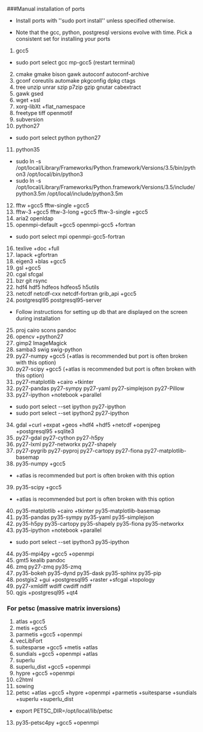 ###Manual installation of ports

- Install ports with ''sudo port install'' unless specified otherwise.

- Note that the gcc, python, postgresql versions evolve with time. Pick a consistent set for installing your ports

1. gcc5
  - sudo port select gcc mp-gcc5 (restart terminal)
2. cmake gmake bison gawk autoconf autoconf-archive
3. gconf coreutils automake pkgconfig dpkg ctags
4. tree unzip unrar szip p7zip gzip gnutar cabextract
5. gawk gsed
6. wget +ssl
7. xorg-libXt +flat_namespace
8. freetype tiff openmotif
9. subversion
10. python27
   - sudo port select python python27
11. python35
   - sudo ln -s /opt/local/Library/Frameworks/Python.framework/Versions/3.5/bin/python3 /opt/local/bin/python3
   - sudo ln -s /opt/local/Library/Frameworks/Python.framework/Versions/3.5/include/python3.5m /opt/local/include/python3.5m
12. fftw +gcc5 fftw-single +gcc5
13. fftw-3 +gcc5 fftw-3-long +gcc5 fftw-3-single +gcc5
14. aria2 openldap
15. openmpi-default +gcc5 openmpi-gcc5 +fortran
   - sudo port select mpi openmpi-gcc5-fortran 
16. texlive +doc +full
17. lapack +gfortran
18. eigen3 +blas +gcc5
19. gsl +gcc5
20. cgal sfcgal
21. bzr git rsync
22. hdf4 hdf5 hdfeos hdfeos5 h5utils
23. netcdf netcdf-cxx netcdf-fortran grib_api +gcc5
24. postgresql95 postgresql95-server
   - Follow instructions for setting up db that are displayed on the screen during installation
25. proj cairo scons pandoc
26. opencv +python27
27. gimp2 ImageMagick
28. samba3 swig swig-python
29. py27-numpy +gcc5 (+atlas is recommended but port is often broken with this option)
30. py27-scipy +gcc5 (+atlas is recommended but port is often broken with this option)
31. py27-matplotlib +cairo +tkinter
32. py27-pandas py27-sympy py27-yaml py27-simplejson py27-Pillow
33. py27-ipython +notebook +parallel
   - sudo port select --set ipython py27-ipython
   - sudo port select --set ipython2 py27-ipython
34. gdal +curl +expat +geos +hdf4 +hdf5 +netcdf +openjpeg +postgresql95 +sqlite3
35. py27-gdal py27-cython py27-h5py
36. py27-lxml py27-networkx py27-shapely
37. py27-pygrib py27-pyproj py27-cartopy py27-fiona py27-matplotlib-basemap
38. py35-numpy +gcc5
   - +atlas is recommended but port is often broken with this option
39. py35-scipy +gcc5
   - +atlas is recommended but port is often broken with this option
40. py35-matplotlib +cairo +tkinter py35-matplotlib-basemap
41. py35-pandas py35-sympy py35-yaml py35-simplejson
42. py35-h5py py35-cartopy py35-shapely py35-fiona py35-networkx
43. py35-ipython +notebook +parallel
   - sudo port select --set ipython3 py35-ipython
44. py35-mpi4py +gcc5 +openmpi
45. gmt5 kealib pandoc
46. zmq py27-zmq py35-zmq
47. py35-bokeh py35-dynd py35-dask py35-sphinx py35-pip
48. postgis2 +gui +postgresql95 +raster +sfcgal +topology
49. py27-xmldiff wdiff cwdiff ndiff
50. qgis +postgresql95 +qt4


### For petsc (massive matrix inversions)

1. atlas +gcc5
2. metis +gcc5
3. parmetis +gcc5 +openmpi
4. vecLibFort
5. suitesparse +gcc5 +metis +atlas
6. sundials +gcc5 +openmpi +atlas
7. superlu
8. superlu_dist +gcc5 +openmpi
9. hypre +gcc5 +openmpi
10. c2html
11. sowing
12. petsc +atlas +gcc5 +hypre +openmpi +parmetis +suitesparse +sundials +superlu +superlu_dist
   - export PETSC_DIR=/opt/local/lib/petsc

13. py35-petsc4py +gcc5 +openmpi
